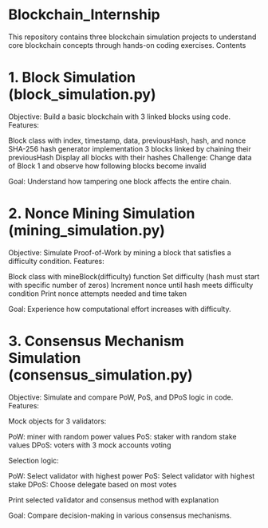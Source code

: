 # Blockchain_Internship

This repository contains three blockchain simulation projects to understand core blockchain concepts through hands-on coding exercises.
Contents
# 1. Block Simulation (block_simulation.py)
   
Objective: Build a basic blockchain with 3 linked blocks using code.
Features:

Block class with index, timestamp, data, previousHash, hash, and nonce
SHA-256 hash generator implementation
3 blocks linked by chaining their previousHash
Display all blocks with their hashes
Challenge: Change data of Block 1 and observe how following blocks become invalid

Goal: Understand how tampering one block affects the entire chain.
# 2. Nonce Mining Simulation (mining_simulation.py)

Objective: Simulate Proof-of-Work by mining a block that satisfies a difficulty condition.
Features:

Block class with mineBlock(difficulty) function
Set difficulty (hash must start with specific number of zeros)
Increment nonce until hash meets difficulty condition
Print nonce attempts needed and time taken

Goal: Experience how computational effort increases with difficulty.
# 3. Consensus Mechanism Simulation (consensus_simulation.py)

Objective: Simulate and compare PoW, PoS, and DPoS logic in code.
Features:

Mock objects for 3 validators:

PoW: miner with random power values
PoS: staker with random stake values
DPoS: voters with 3 mock accounts voting


Selection logic:

PoW: Select validator with highest power
PoS: Select validator with highest stake
DPoS: Choose delegate based on most votes


Print selected validator and consensus method with explanation

Goal: Compare decision-making in various consensus mechanisms.
